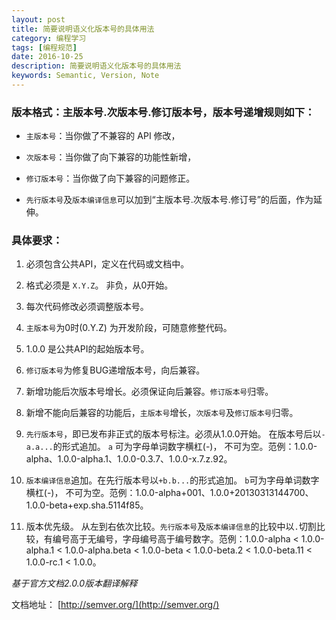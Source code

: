```yaml
---
layout: post
title: 简要说明语义化版本号的具体用法
category: 编程学习
tags: [编程规范]
date: 2016-10-25
description: 简要说明语义化版本号的具体用法
keywords: Semantic, Version, Note
---
```


### 版本格式：主版本号.次版本号.修订版本号，版本号递增规则如下：

* `主版本号`：当你做了不兼容的 API 修改，

* `次版本号`：当你做了向下兼容的功能性新增，

* `修订版本号`：当你做了向下兼容的问题修正。

* `先行版本号`及`版本编译信息`可以加到“主版本号.次版本号.修订号”的后面，作为延伸。

### 具体要求：

1. 必须包含公共API，定义在代码或文档中。

2. 格式必须是 `X.Y.Z`。 非负，从0开始。

3. 每次代码修改必须调整版本号。

4. `主版本号`为0时(0.Y.Z) 为开发阶段，可随意修整代码。

5. 1.0.0 是公共API的起始版本号。

6. `修订版本号`为修复BUG递增版本号，向后兼容。

7. 新增功能后次版本号增长。必须保证向后兼容。`修订版本号`归零。

8. 新增不能向后兼容的功能后，`主版本号`增长，`次版本号`及`修订版本号`归零。

9. `先行版本号`，即已发布非正式的版本号标注。必须从1.0.0开始。 在版本号后以`-a.a...`的形式追加。 `a` 可为字母单词数字横杠(-)， 不可为空。范例：1.0.0-alpha、1.0.0-alpha.1、1.0.0-0.3.7、1.0.0-x.7.z.92。

10. `版本编译信息`追加。在先行版本号以`+b.b...`的形式追加。 `b`可为字母单词数字横杠(-)， 不可为空。范例：1.0.0-alpha+001、1.0.0+20130313144700、1.0.0-beta+exp.sha.5114f85。

11. 版本优先级。 从左到右依次比较。`先行版本号`及`版本编译信息`的比较中以`.`切割比较，有编号高于无编号，字母编号高于编号数字。范例：1.0.0-alpha < 1.0.0-alpha.1 < 1.0.0-alpha.beta < 1.0.0-beta < 1.0.0-beta.2 < 1.0.0-beta.11 < 1.0.0-rc.1 < 1.0.0。

_基于官方文档2.0.0版本翻译解释_

文档地址： [http://semver.org/](http://semver.org/)


